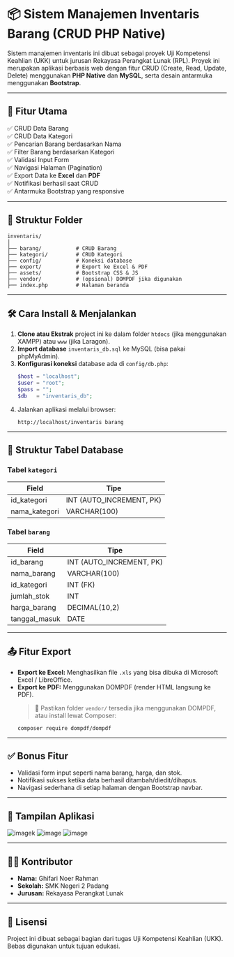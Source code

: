 
# 📦 Sistem Manajemen Inventaris Barang (CRUD PHP Native)

Sistem manajemen inventaris ini dibuat sebagai proyek Uji Kompetensi Keahlian (UKK) untuk jurusan Rekayasa Perangkat Lunak (RPL). Proyek ini merupakan aplikasi berbasis web dengan fitur CRUD (Create, Read, Update, Delete) menggunakan **PHP Native** dan **MySQL**, serta desain antarmuka menggunakan **Bootstrap**.

---

## 📁 Fitur Utama

✅ CRUD Data Barang  
✅ CRUD Data Kategori  
✅ Pencarian Barang berdasarkan Nama  
✅ Filter Barang berdasarkan Kategori  
✅ Validasi Input Form  
✅ Navigasi Halaman (Pagination)  
✅ Export Data ke **Excel** dan **PDF**  
✅ Notifikasi berhasil saat CRUD  
✅ Antarmuka Bootstrap yang responsive

---

## 📂 Struktur Folder

```
inventaris/
│
├── barang/           # CRUD Barang
├── kategori/         # CRUD Kategori
├── config/           # Koneksi database
├── export/           # Export ke Excel & PDF
├── assets/           # Bootstrap CSS & JS
├── vendor/           # (opsional) DOMPDF jika digunakan
├── index.php         # Halaman beranda
```

---

## 🛠️ Cara Install & Menjalankan

1. **Clone atau Ekstrak** project ini ke dalam folder `htdocs` (jika menggunakan XAMPP) atau `www` (jika Laragon).
2. **Import database** `inventaris_db.sql` ke MySQL (bisa pakai phpMyAdmin).
3. **Konfigurasi koneksi** database ada di `config/db.php`:
   ```php
   $host = "localhost";
   $user = "root";
   $pass = "";
   $db   = "inventaris_db";
   ```
4. Jalankan aplikasi melalui browser:
   ```
   http://localhost/inventaris barang
   ```

---

## 💾 Struktur Tabel Database

### Tabel `kategori`

| Field         | Tipe          |
|---------------|---------------|
| id_kategori   | INT (AUTO_INCREMENT, PK) |
| nama_kategori | VARCHAR(100)  |

### Tabel `barang`

| Field         | Tipe           |
|---------------|----------------|
| id_barang     | INT (AUTO_INCREMENT, PK) |
| nama_barang   | VARCHAR(100)   |
| id_kategori   | INT (FK)       |
| jumlah_stok   | INT            |
| harga_barang  | DECIMAL(10,2)  |
| tanggal_masuk | DATE           |

---

## 📤 Fitur Export

- **Export ke Excel:** Menghasilkan file `.xls` yang bisa dibuka di Microsoft Excel / LibreOffice.
- **Export ke PDF:** Menggunakan DOMPDF (render HTML langsung ke PDF).
  > 📌 Pastikan folder `vendor/` tersedia jika menggunakan DOMPDF, atau install lewat Composer:
  ```
  composer require dompdf/dompdf
  ```

---

## ✅ Bonus Fitur

- Validasi form input seperti nama barang, harga, dan stok.
- Notifikasi sukses ketika data berhasil ditambah/diedit/dihapus.
- Navigasi sederhana di setiap halaman dengan Bootstrap navbar.

---

## 📸 Tampilan Aplikasi

![image](https://github.com/user-attachments/assets/a547216a-54f5-4ab2-b562-3c440737deee)k
![image](https://github.com/user-attachments/assets/17082fe2-c642-46c5-be6e-e0f75fc377e5)
![image](https://github.com/user-attachments/assets/954f32a0-5b60-4348-8ec8-a440ad8b7892)

---

## 🙋‍♂️ Kontributor

- **Nama:** Ghifari Noer Rahman
- **Sekolah:** SMK Negeri 2 Padang
- **Jurusan:** Rekayasa Perangkat Lunak

---

## 📜 Lisensi

Project ini dibuat sebagai bagian dari tugas Uji Kompetensi Keahlian (UKK). Bebas digunakan untuk tujuan edukasi.

